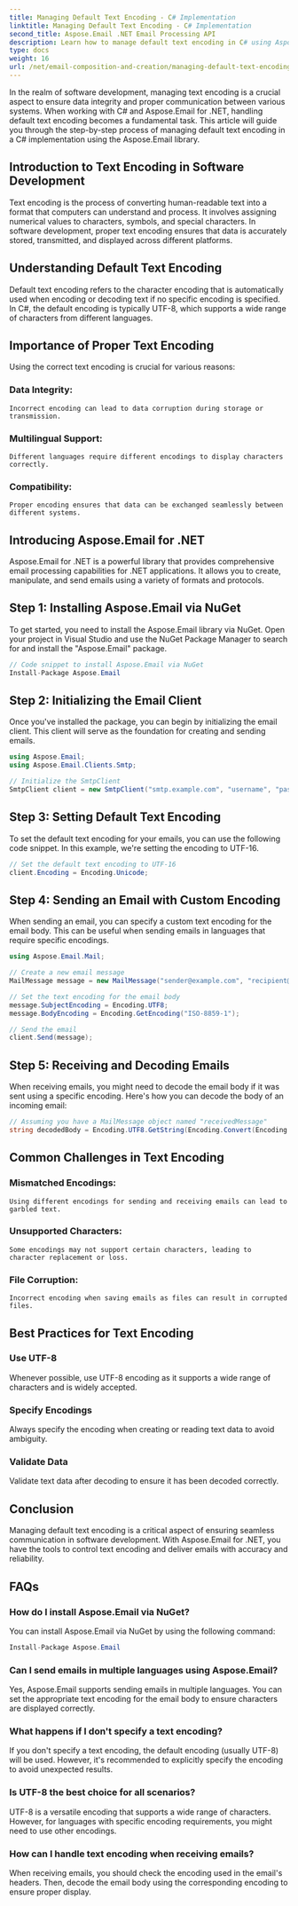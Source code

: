 ```yaml
---
title: Managing Default Text Encoding - C# Implementation
linktitle: Managing Default Text Encoding - C# Implementation
second_title: Aspose.Email .NET Email Processing API
description: Learn how to manage default text encoding in C# using Aspose.Email for .NET. Follow step-by-step instructions with source code and ensure accurate data communication.
type: docs
weight: 16
url: /net/email-composition-and-creation/managing-default-text-encoding-csharp-implementation/
---
```


In the realm of software development, managing text encoding is a crucial aspect to ensure data integrity and proper communication between various systems. When working with C# and Aspose.Email for .NET, handling default text encoding becomes a fundamental task. This article will guide you through the step-by-step process of managing default text encoding in a C# implementation using the Aspose.Email library.


## Introduction to Text Encoding in Software Development

Text encoding is the process of converting human-readable text into a format that computers can understand and process. It involves assigning numerical values to characters, symbols, and special characters. In software development, proper text encoding ensures that data is accurately stored, transmitted, and displayed across different platforms.

## Understanding Default Text Encoding

Default text encoding refers to the character encoding that is automatically used when encoding or decoding text if no specific encoding is specified. In C#, the default encoding is typically UTF-8, which supports a wide range of characters from different languages.

## Importance of Proper Text Encoding

Using the correct text encoding is crucial for various reasons:
### Data Integrity:
	Incorrect encoding can lead to data corruption during storage or transmission.
### Multilingual Support: 
	Different languages require different encodings to display characters correctly.
### Compatibility:
	Proper encoding ensures that data can be exchanged seamlessly between different systems.

## Introducing Aspose.Email for .NET

Aspose.Email for .NET is a powerful library that provides comprehensive email processing capabilities for .NET applications. It allows you to create, manipulate, and send emails using a variety of formats and protocols.

## Step 1: Installing Aspose.Email via NuGet

To get started, you need to install the Aspose.Email library via NuGet. Open your project in Visual Studio and use the NuGet Package Manager to search for and install the "Aspose.Email" package.

```csharp
// Code snippet to install Aspose.Email via NuGet
Install-Package Aspose.Email
```

## Step 2: Initializing the Email Client

Once you've installed the package, you can begin by initializing the email client. This client will serve as the foundation for creating and sending emails.

```csharp
using Aspose.Email;
using Aspose.Email.Clients.Smtp;

// Initialize the SmtpClient
SmtpClient client = new SmtpClient("smtp.example.com", "username", "password");
```

## Step 3: Setting Default Text Encoding

To set the default text encoding for your emails, you can use the following code snippet. In this example, we're setting the encoding to UTF-16.

```csharp
// Set the default text encoding to UTF-16
client.Encoding = Encoding.Unicode;
```

## Step 4: Sending an Email with Custom Encoding

When sending an email, you can specify a custom text encoding for the email body. This can be useful when sending emails in languages that require specific encodings.

```csharp
using Aspose.Email.Mail;

// Create a new email message
MailMessage message = new MailMessage("sender@example.com", "recipient@example.com", "Subject", "Body");

// Set the text encoding for the email body
message.SubjectEncoding = Encoding.UTF8;
message.BodyEncoding = Encoding.GetEncoding("ISO-8859-1");

// Send the email
client.Send(message);
```

## Step 5: Receiving and Decoding Emails

When receiving emails, you might need to decode the email body if it was sent using a specific encoding. Here's how you can decode the body of an incoming email:

```csharp
// Assuming you have a MailMessage object named "receivedMessage"
string decodedBody = Encoding.UTF8.GetString(Encoding.Convert(Encoding.GetEncoding("ISO-8859-1"), Encoding.UTF8, Encoding.GetEncoding("ISO-8859-1").GetBytes(receivedMessage.Body)));
```

## Common Challenges in Text Encoding

### Mismatched Encodings: 
	Using different encodings for sending and receiving emails can lead to garbled text.
### Unsupported Characters:
	Some encodings may not support certain characters, leading to character replacement or loss.
### File Corruption: 
	Incorrect encoding when saving emails as files can result in corrupted files.

## Best Practices for Text Encoding

### Use UTF-8 
 Whenever possible, use UTF-8 encoding as it supports a wide range of characters and is widely accepted.
### Specify Encodings 
 Always specify the encoding when creating or reading text data to avoid ambiguity.
### Validate Data 
 Validate text data after decoding to ensure it has been decoded correctly.

## Conclusion

Managing default text encoding is a critical aspect of ensuring seamless communication in software development. With Aspose.Email for .NET, you have the tools to control text encoding and deliver emails with accuracy and reliability.

## FAQs

### How do I install Aspose.Email via NuGet?

You can install Aspose.Email via NuGet by using the following command:
```csharp
Install-Package Aspose.Email
```

### Can I send emails in multiple languages using Aspose.Email?

Yes, Aspose.Email supports sending emails in multiple languages. You can set the appropriate text encoding for the email body to ensure characters are displayed correctly.

### What happens if I don't specify a text encoding?

If you don't specify a text encoding, the default encoding (usually UTF-8) will be used. However, it's recommended to explicitly specify the encoding to avoid unexpected results.

### Is UTF-8 the best choice for all scenarios?

UTF-8 is a versatile encoding that supports a wide range of characters. However, for languages with specific encoding requirements, you might need to use other encodings.

### How can I handle text encoding when receiving emails?

When receiving emails, you should check the encoding used in the email's headers. Then, decode the email body using the corresponding encoding to ensure proper display.
